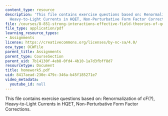 ```yaml
---
content_type: resource
description: 'This file contains exercise questions based on: Renormalization of cF(?),
  Heavy-to-Light Currents in HQET, Non-Perturbative Form Factor Corrections.'
file: /courses/8-851-strong-interactions-effective-field-theories-of-qcd-spring-2006/8417aead230e479c346ab45f185271e7_homework5.pdf
file_type: application/pdf
learning_resource_types:
- Assignments
license: https://creativecommons.org/licenses/by-nc-sa/4.0/
ocw_type: OCWFile
parent_title: Assignments
parent_type: CourseSection
parent_uid: 7b14130f-4eb8-0fd4-4b10-1a7d3fbff8d7
resourcetype: Document
title: homework5.pdf
uid: 8417aead-230e-479c-346a-b45f185271e7
video_metadata:
  youtube_id: null
---
```

This file contains exercise questions based on: Renormalization of cF(?), Heavy-to-Light Currents in HQET, Non-Perturbative Form Factor Corrections.